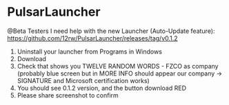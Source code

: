 # PulsarLauncher

@Beta Testers I need help with the new Launcher (Auto-Update feature): https://github.com/12rw/PulsarLauncher/releases/tag/v0.1.2
1. Uninstall your launcher from Programs in Windows
2. Download
3. Check that shows you TWELVE RANDOM WORDS - FZCO as company (probably blue screen but in MORE INFO should appear our company -> SIGNATURE and Microsoft certification works)
4. You should see 0.1.2 version, and the button download RED
5. Please share screenshot to confirm